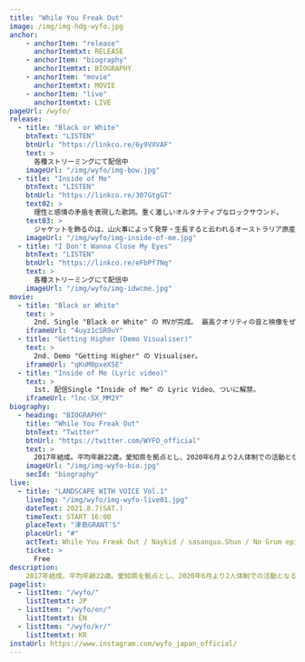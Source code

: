 ```yaml
---
title: "While You Freak Out"
image: /img/img-hdg-wyfo.jpg
anchor:
    - anchorItem: "release"
      anchorItemtxt: RELEASE
    - anchorItem: "biography"
      anchorItemtxt: BIOGRAPHY
    - anchorItem: "movie"
      anchorItemtxt: MOVIE
    - anchorItem: "live"
      anchorItemtxt: LIVE
pageUrl: /wyfo/
release:
  - title: "Black or White"
    btnText: "LISTEN"
    btnUrl: "https://linkco.re/6y9VXVAF"
    text: >
      各種ストリーミングにて配信中
    imageUrl: "/img/wyfo/img-bow.jpg"
  - title: "Inside of Me"
    btnText: "LISTEN"
    btnUrl: "https://linkco.re/307GtgGT"
    text02: >
      理性と感情の矛盾を表現した歌詞。重く激しいオルタナティブなロックサウンド。
    text03: >
      ジャケットを飾るのは、山火事によって発芽・生長すると云われるオーストラリア原産の希少植物「クサントロエア」。
    imageUrl: "/img/wyfo/img-inside-of-me.jpg"
  - title: "I Don't Wanna Close My Eyes"
    btnText: "LISTEN"
    btnUrl: "https://linkco.re/eFbPf7Nq"
    text: >
      各種ストリーミングにて配信中
    imageUrl: "/img/wyfo/img-idwcme.jpg"
movie:
  - title: "Black or White"
    text: >
      2nd. Single "Black or White" の MVが完成。 最高クオリティの音と映像をぜひご覧あれ。
    iframeUrl: "4uyz1cSR9uY"
  - title: "Getting Higher (Demo Visualiser)"
    text: >
      2nd. Demo "Getting Higher" の Visualiser。
    iframeUrl: "qKuM0pxeX5E"
  - title: "Inside of Me (Lyric video)"
    text: >
      1st. 配信Single "Inside of Me" の Lyric Video、ついに解禁。
    iframeUrl: "lnc-SX_MM2Y"
biography:
  - heading: "BIOGRAPHY"
    title: "While You Freak Out"
    btnText: "Twitter"
    btnUrl: "https://twitter.com/WYFO_official"
    text: >
      2017年結成。平均年齢22歳。愛知県を拠点とし、2020年6月より2人体制での活動となる。Hard Rock、UK Rock、Hip Hopなどの様々な音楽に影響を受け、ジャンルを超えた楽曲で音楽シーンを盛り上げる。
    imageUrl: "/img/img-wyfo-bio.jpg"
    secId: "biography"
live:
  - title: "LANDSCAPE WITH VOICE Vol.1"
    liveImg: "/img/wyfo/img-wyfo-live01.jpg"
    dateText: 2021.8.7(SAT.)
    timeText: START 16:00
    placeText: "津島GRANT'S"
    placeUrl: "#"
    actText: While You Freak Out / Naykid / sasanqua.Shun / No Grum epic
    ticket: >
      Free
description:
    2017年結成。平均年齢22歳。愛知県を拠点とし、2020年6月より2人体制での活動となる。Hard Rock、UK Rock、Hip Hopなどの様々な音楽に影響を受け、ジャンルを超えた楽曲で音楽シーンを盛り上げる。
pagelist:
  - listItem: "/wyfo/"
    listItemtxt: JP
  - listItem: "/wyfo/en/"
    listItemtxt: EN
  - listItem: "/wyfo/kr/"
    listItemtxt: KR
instaUrl: https://www.instagram.com/wyfo_japan_official/
---
```

